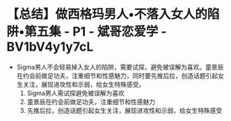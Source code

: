 # 【总结】做西格玛男人•不落入女人的陷阱•第五集 - P1 - 斌哥恋爱学 - BV1bV4y1y7cL

-   Sigma男人不会轻易掉入女人的陷阱，需要试探，避免被误解为喜欢。童景辰在约会前做足功夫，注重细节和性感魅力，同时要先推后拉，创造话题引起女生关注，展现进攻性和示弱，给女生特殊感受。
    1.  Sigma男人需试探避免被误解为喜欢
    2.  童景辰在约会前做足功夫，注重细节和性感魅力
    3.  先推后拉，创造话题引起女生关注，展现进攻性和示弱，给女生特殊感受